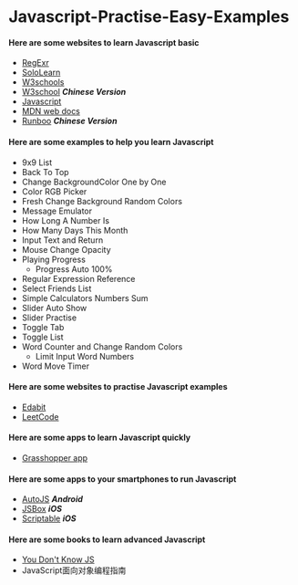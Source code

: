 # Javascript-Practise-Easy-Examples
#### Here are some websites to learn Javascript basic
  - [RegExr](https://regexr.com/)
  - [SoloLearn](https://www.sololearn.com/)
  - [W3schools](https://www.w3schools.com/)
  - [W3school](https://www.w3school.com.cn/) ***Chinese Version***
  - [Javascript](https://www.javascript.com/)
  - [MDN web docs](https://developer.mozilla.org/en-US/docs/Web/JavaScript)
  - [Runboo](https://www.runoob.com/) ***Chinese Version***
#### Here are some examples to help you learn Javascript
  - 9x9 List
  - Back To Top
  - Change BackgroundColor One by One
  - Color RGB Picker
  - Fresh Change Background Random Colors
  - Message Emulator
  - How Long A Number Is
  - How Many Days This Month
  - Input Text and Return
  - Mouse Change Opacity
  - Playing Progress
    - Progress Auto 100%
  - Regular Expression Reference
  - Select Friends List
  - Simple Calculators Numbers Sum
  - Slider Auto Show
  - Slider Practise
  - Toggle Tab
  - Toggle List
  - Word Counter and Change Random Colors
    - Limit Input Word Numbers
  - Word Move Timer
#### Here are some websites to practise Javascript examples
  - [Edabit](https://edabit.com/)
  - [LeetCode](https://leetcode.com/)
#### Here are some apps to learn Javascript quickly
  - [Grasshopper app](https://grasshopper.app/)
#### Here are some apps to your smartphones to run Javascript
  - [AutoJS](https://github.com/hyb1996/Auto.js) ***Android***
  - [JSBox](https://apps.apple.com/us/app/id1312014438) ***iOS***
  - [Scriptable](https://scriptable.app/) ***iOS***
#### Here are some books to learn advanced Javascript
  - [You Don't Know JS](https://github.com/getify/You-Dont-Know-JS/)
  - JavaScript面向对象编程指南
